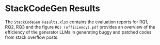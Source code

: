 # StackCodeGen Results

The ```StackCodeGen Results.xlsx``` contains the evaluation reports for RQ1, RQ2, RQ3 and the figure ```RQ3 (efficiency).pdf``` provides an overview of the efficiency of the generator LLMs in generating buggy and patched codes from stack overflow posts.
